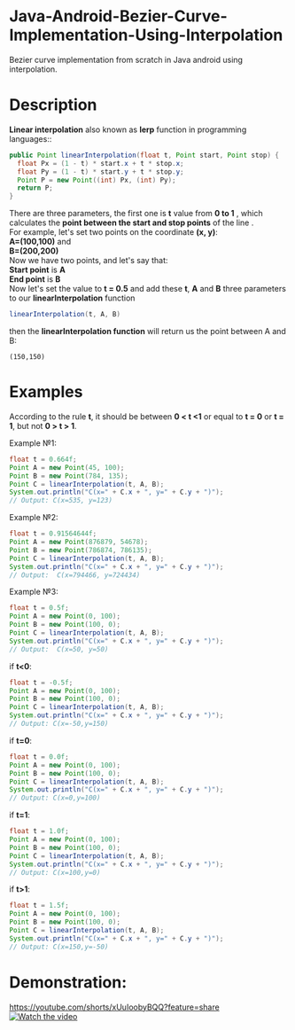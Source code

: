 # Java-Android-Bezier-Curve-Implementation-Using-Interpolation
Bezier curve implementation from scratch in Java android using interpolation.<br />
# Description
**Linear interpolation** also known as **lerp** function in programming languages::<br />
```java
public Point linearInterpolation(float t, Point start, Point stop) {
  float Px = (1 - t) * start.x + t * stop.x;
  float Py = (1 - t) * start.y + t * stop.y;
  Point P = new Point((int) Px, (int) Py);
  return P;
}
```
There are three parameters, the first one is **t** value from **0 to 1** , which calculates the **point between the start and stop points** of the line . <br />
For example, let's set two points on the coordinate  **(x, y)**: <br /> 
**A=(100,100)** and <br /> 
**B=(200,200)** <br /> 
Now we have two points, and let's say that:<br />
**Start point** is **A**<br />
**End point** is **B**<br />
Now let's set the value to **t = 0.5** and add these **t**, **A** and **B** three parameters to our **linearInterpolation** function<br />
```java
linearInterpolation(t, A, B)
```
then the **linearInterpolation function** will return us the point between A and B:<br />
```
(150,150)
```
# Examples
According to the rule **t**, it should be between **0 < t <1** or equal to **t = 0** or **t = 1**, but not **0 > t > 1**.<br />

Example №1:<br />
```java
float t = 0.664f;
Point A = new Point(45, 100);
Point B = new Point(784, 135);
Point C = linearInterpolation(t, A, B);
System.out.println("C(x=" + C.x + ", y=" + C.y + ")");
// Output: C(x=535, y=123)
```
Example №2:<br />
```java
float t = 0.91564644f;
Point A = new Point(876879, 54678);
Point B = new Point(786874, 786135);
Point C = linearInterpolation(t, A, B);
System.out.println("C(x=" + C.x + ", y=" + C.y + ")");
// Output:  C(x=794466, y=724434)
```
Example №3:<br />
```java
float t = 0.5f;
Point A = new Point(0, 100);
Point B = new Point(100, 0);
Point C = linearInterpolation(t, A, B);
System.out.println("C(x=" + C.x + ", y=" + C.y + ")");
// Output:  C(x=50, y=50)
```

if **t<0**:
```java
float t = -0.5f;
Point A = new Point(0, 100);
Point B = new Point(100, 0);
Point C = linearInterpolation(t, A, B);
System.out.println("C(x=" + C.x + ", y=" + C.y + ")");
// Output: C(x=-50,y=150)
```
if **t=0**:
```java
float t = 0.0f;
Point A = new Point(0, 100);
Point B = new Point(100, 0);
Point C = linearInterpolation(t, A, B);
System.out.println("C(x=" + C.x + ", y=" + C.y + ")");
// Output: C(x=0,y=100)
```
if **t=1**:
```java
float t = 1.0f;
Point A = new Point(0, 100);
Point B = new Point(100, 0);
Point C = linearInterpolation(t, A, B);
System.out.println("C(x=" + C.x + ", y=" + C.y + ")");
// Output: C(x=100,y=0)
```
if **t>1**:
```java
float t = 1.5f;
Point A = new Point(0, 100);
Point B = new Point(100, 0);
Point C = linearInterpolation(t, A, B);
System.out.println("C(x=" + C.x + ", y=" + C.y + ")");
// Output: C(x=150,y=-50)
```
# Demonstration:
https://youtube.com/shorts/xUuIoobyBQQ?feature=share
[![Watch the video](https://img.youtube.com/vi/xUuIoobyBQQ/maxresdefault.jpg)](https://youtu.be/xUuIoobyBQQ)
